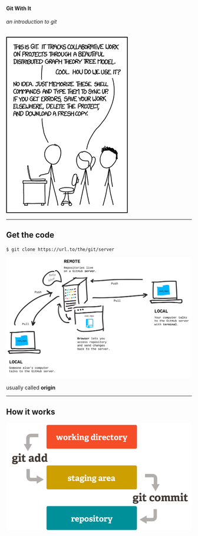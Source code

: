 #### Git With It

###### an introduction to git

![XKCD](/images/xkcd.png)

---

## Get the code

```bash
$ git clone https://url.to/the/git/server
```

<img src="/images/remote.png" width="500"/>

usually called **origin**

---

## How it works

![Git](/images/git.png)
